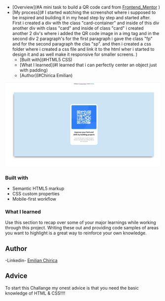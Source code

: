 - [Overview](#A mini task to build a QR code card from [Frontend_Mentor](https://www.frontendmentor.io/challenges/qr-code-component-iux_sIO_H) )
- [My process](# I started watching the screenshot where i supposed to be inspired and building it in my head step by step and started after.
  First i created a div with the class "card-container" and inside of this div another div with class "card" and inside of class "card" i created another 2 div's where i added the QR code image in a img tag and in the second div 2 paragraph's for the first paragraph i gave the class "fp" and for the second paragraph the clas "sp". and then i created a css folder where i created a css file and link it to the html wher i started to design it and as well make it responsive for smaller screens. )
  - [Built with](#HTML5 CSS)
  - [What I learned](#I learned that i can perfectly center an object just with padding)
  - [Author](#Chirica Emilian)

![](./images/solution.png)

### Built with

- Semantic HTML5 markup
- CSS custom properties
- Mobile-first workflow

### What I learned

Use this section to recap over some of your major learnings while working through this project. Writing these out and providing code samples of areas you want to highlight is a great way to reinforce your own knowledge.

## Author

-Linkedin- [Emilian Chirica](https://www.linkedin.com/in/emilian-chirica-39573a135/)

## Advice

To start this Challange my onest advice is that you need the basic knowledge of HTML & CSS!!!!
